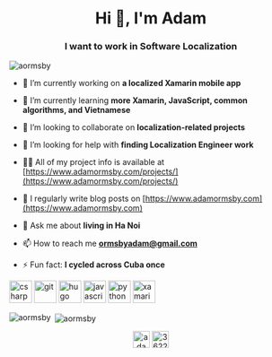 <h1 align="center">Hi 👋, I'm Adam</h1>
<h3 align="center">I want to work in Software Localization</h3>

<p align="left"> <img src="https://komarev.com/ghpvc/?username=aormsby" alt="aormsby" /> </p>

- 🔭 I’m currently working on **a localized Xamarin mobile app**

- 🌱 I’m currently learning **more Xamarin, JavaScript, common algorithms, and Vietnamese**

- 👯 I’m looking to collaborate on **localization-related projects**

- 🤝 I’m looking for help with **finding Localization Engineer work**

- 👨‍💻 All of my project info is available at [https://www.adamormsby.com/projects/](https://www.adamormsby.com/projects/)

- 📝 I regularly write blog posts on [https://www.adamormsby.com](https://www.adamormsby.com)

- 💬 Ask me about **living in Ha Noi**

- 📫 How to reach me **ormsbyadam@gmail.com**

- ⚡ Fun fact: **I cycled across Cuba once**

<p align="left"><img src="https://devicons.github.io/devicon/devicon.git/icons/csharp/csharp-original.svg" alt="csharp" width="40" height="40"/> <img src="https://www.vectorlogo.zone/logos/git-scm/git-scm-icon.svg" alt="git" width="40" height="40"/> <img src="https://api.iconify.design/logos-hugo.svg" alt="hugo" width="40" height="40"/> <img src="https://devicons.github.io/devicon/devicon.git/icons/javascript/javascript-original.svg" alt="javascript" width="40" height="40"/> <img src="https://devicons.github.io/devicon/devicon.git/icons/python/python-original.svg" alt="python" width="40" height="40"/> <img src="https://raw.githubusercontent.com/detain/svg-logos/780f25886640cef088af994181646db2f6b1a3f8/svg/xamarin.svg" alt="xamarin" width="40" height="40"/></p><p><img align="left" src="https://github-readme-stats.vercel.app/api/top-langs/?username=aormsby&layout=compact&hide=html" alt="aormsby" /></p>

<p>&nbsp;<img align="center" src="https://github-readme-stats.vercel.app/api?username=aormsby&show_icons=true" alt="aormsby" /></p>

<p align="center">
<a href="https://linkedin.com/in/adamormsby" target="blank"><img align="center" src="https://cdn.jsdelivr.net/npm/simple-icons@3.0.1/icons/linkedin.svg" alt="adamormsby" height="30" width="30" /></a>
<a href="https://stackoverflow.com/users/3622169/aormsby" target="blank"><img align="center" src="https://cdn.jsdelivr.net/npm/simple-icons@3.0.1/icons/stackoverflow.svg" alt="3622169/aormsby" height="30" width="30" /></a>
</p>
